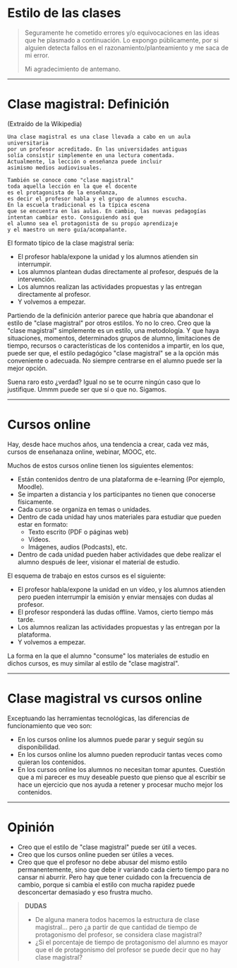 
# Estilo de las clases

> Seguramente he cometido errores y/o equivocaciones en las ideas que he plasmado a continuación. Lo expongo públicamente, por si alguien detecta fallos en el razonamiento/planteamiento y me saca de mi error.
>
> Mi agradecimiento de antemano.

---

# Clase magistral: Definición

(Extraído de la Wikipedia)
```
Una clase magistral es una clase llevada a cabo en un aula universitaria
por un profesor acreditado. En las universidades antiguas
solía consistir simplemente en una lectura comentada.
Actualmente, la lección o enseñanza puede incluir
asimismo medios audiovisuales.

También se conoce como "clase magistral"
toda aquella lección en la que el docente
es el protagonista de la enseñanza,
es decir el profesor habla y el grupo de alumnos escucha.
En la escuela tradicional es la típica escena
que se encuentra en las aulas. En cambio, las nuevas pedagogías
intentan cambiar esto. Consiguiendo así que
el alumno sea el protagonista de su propio aprendizaje
y el maestro un mero guía/acompañante.
```

El formato típico de la clase magistral sería:
* El profesor habla/expone la unidad y los alumnos atienden sin interrumpir.
* Los alumnos plantean dudas directamente al profesor, después de la intervención.
* Los alumnos realizan las actividades propuestas y las entregan directamente al profesor.
* Y volvemos a empezar.

Partiendo de la definición anterior parece que habría que abandonar el estilo de "clase magistral" por otros estilos. Yo no lo creo. Creo que la "clase magistral" simplemente es un estilo, una metodología. Y que haya situaciones, momentos, determinados grupos de alumno, limitaciones de tiempo, recursos o características de los contenidos a impartir, en los que, puede ser que, el estilo pedagógico "clase magistral" se a la opción más conveniente o adecuada. No siempre centrarse en el alumno puede ser la mejor opción.

Suena raro esto ¿verdad? Igual no se te ocurre ningún caso que lo justifique. Ummm puede ser que sí o que no. Sigamos.

---

# Cursos online

Hay, desde hace muchos años, una tendencia a crear, cada vez más, cursos de enseñanaza online, webinar, MOOC, etc.

Muchos de estos cursos online tienen los siguientes elementos:
* Están contenidos dentro de una plataforma de e-learning (Por ejemplo, Moodle).
* Se imparten a distancia y los participantes no tienen que conocerse físicamente.
* Cada curso se organiza en temas o unidades.
* Dentro de cada unidad hay unos materiales para estudiar que pueden estar en formato:
    * Texto escrito (PDF o páginas web)
    * Vídeos.
    * Imágenes, audios (Podcasts), etc.
* Dentro de cada unidad pueden haber actividades que debe realizar el alumno después de leer, visionar el material de estudio.

El esquema de trabajo en estos cursos es el siguiente:
* El profesor habla/expone la unidad en un vídeo, y los alumnos atienden pero pueden interrumpir la emisión y enviar mensajes con dudas al profesor.
* El profesor responderá las dudas offline. Vamos, cierto tiempo más tarde.
* Los alumnos realizan las actividades propuestas y las entregan por la plataforma.
* Y volvemos a empezar.

La forma en la que el alumno "consume" los materiales de estudio en dichos cursos, es muy similar al estilo de "clase magistral".

---

# Clase magistral vs cursos online

Exceptuando las herramientas tecnológicas, las diferencias de funcionamiento que veo son:
* En los cursos online los alumnos puede parar y seguir según su disponibilidad.
* En los cursos online los alumno pueden reproducir tantas veces como quieran los contenidos.
* En los cursos online los alumnos no necesitan tomar apuntes. Cuestión que a mi parecer es muy deseable puesto que pienso que al escribir se hace un ejercicio que nos ayuda a retener y procesar mucho mejor los contenidos.

---

# Opinión

* Creo que el estilo de "clase magistral" puede ser útil a veces.
* Creo que los cursos online pueden ser útiles a veces.
* Creo que que el profesor no debe abusar del mismo estilo permanentemente, sino que debe ir variando cada cierto tiempo para no cansar ni aburrir. Pero hay que tener cuidado con la frecuencia de cambio, porque si cambia el estilo con mucha rapidez puede desconcertar demasiado y eso frustra mucho.

> **DUDAS**
> * De alguna manera todos hacemos la estructura de clase magistral... pero ¿a partir de que cantidad de tiempo de protagonismo del profesor, se considera clase magistral?
> * ¿Si el porcentaje de tiempo de protagonismo del alumno es mayor que el de protagonismo del profesor se puede decir que no hay clase magistral?
